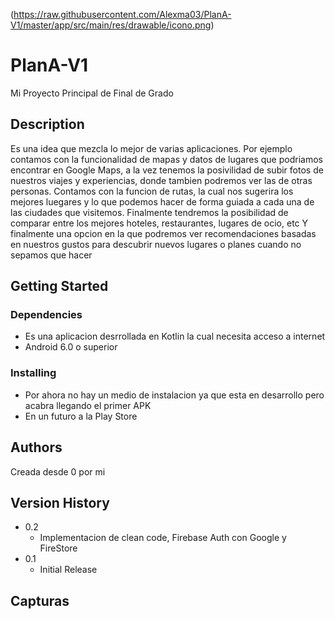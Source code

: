 (https://raw.githubusercontent.com/Alexma03/PlanA-V1/master/app/src/main/res/drawable/icono.png)
# PlanA-V1

Mi Proyecto Principal de Final de Grado

## Description

Es una idea que mezcla lo mejor de varias aplicaciones. Por ejemplo contamos con la funcionalidad de mapas y datos 
de lugares que podriamos encontrar en Google Maps, a la vez tenemos la posivilidad de subir fotos de nuestros viajes 
y experiencias, donde tambien podremos ver las de otras personas. Contamos con la funcion de rutas, la cual nos sugerira
los mejores luegares y lo que podemos hacer de forma guiada a cada una de las ciudades que visitemos.
Finalmente tendremos la posibilidad de comparar entre los mejores hoteles, restaurantes, lugares de ocio, etc 
Y finalmente una opcion en la que podremos ver recomendaciones basadas en nuestros gustos para descubrir nuevos lugares
o planes cuando no sepamos que hacer

## Getting Started

### Dependencies

* Es una aplicacion desrrollada en Kotlin la cual necesita acceso a internet
* Android 6.0 o superior

### Installing

* Por ahora no hay un medio de instalacion ya que esta en desarrollo pero acabra llegando el primer APK 
* En un futuro a la Play Store

## Authors

Creada desde 0 por mi

## Version History

* 0.2
    * Implementacion de clean code, Firebase Auth con Google y FireStore
* 0.1
    * Initial Release
    
## Capturas

